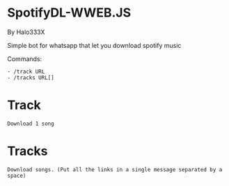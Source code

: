 # SpotifyDL-WWEB.JS
 By Halo333X

Simple bot for whatsapp that let you download spotify music

Commands:

    - /track URL
    - /tracks URL[] 

# Track

    Download 1 song

# Tracks

    Download songs. (Put all the links in a single message separated by a space)